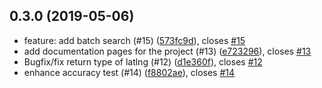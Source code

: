 ## 0.3.0 (2019-05-06)

* feature: add batch search (#15) ([573fc9d](https://github.com/g0vhk-io/hk-address-parser-lib/commit/573fc9d)), closes [#15](https://github.com/g0vhk-io/hk-address-parser-lib/issues/15)
* add documentation pages for the project (#13) ([e723296](https://github.com/g0vhk-io/hk-address-parser-lib/commit/e723296)), closes [#13](https://github.com/g0vhk-io/hk-address-parser-lib/issues/13)
* Bugfix/fix return type of latlng (#12) ([d1e360f](https://github.com/g0vhk-io/hk-address-parser-lib/commit/d1e360f)), closes [#12](https://github.com/g0vhk-io/hk-address-parser-lib/issues/12)
* enhance accuracy test (#14) ([f8802ae](https://github.com/g0vhk-io/hk-address-parser-lib/commit/f8802ae)), closes [#14](https://github.com/g0vhk-io/hk-address-parser-lib/issues/14)


